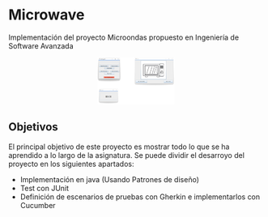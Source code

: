 # Microwave

Implementación del proyecto Microondas propuesto en Ingeniería de Software Avanzada

<p align="center">
	<img src="https://raw.githubusercontent.com/Archerd6/Proyecto_Microondas/main/res/main/Microwave.png" style="width:30%">
</p>

## Objetivos
El principal objetivo de este proyecto es mostrar todo lo que se ha aprendido a lo largo de la asignatura. Se puede dividir el desarroyo del proyecto en los siguientes apartados:
- Implementación en java (Usando Patrones de diseño)
- Test con JUnit
- Definición de escenarios de pruebas con Gherkin e implementarlos con Cucumber
